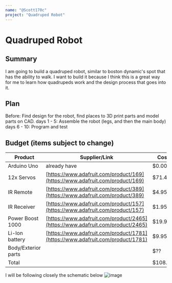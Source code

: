 ```yaml
---
name: "@Scott170c"
project: "Quadruped Robot"
---
```


# Quadruped Robot

## Summary
I am going to build a quadruped robot, similar to boston dynamic's spot that has the ability to walk. I want to build it because I think this is a great way for me to learn how quadrupeds work and the design process that goes into it.

## Plan

Before: Find design for the robot, find places to 3D print parts and model parts on CAD.
days 1 - 5: Assemble the robot (legs, and then the main body)
days 6 - 10: Program and test

## Budget (items subject to change)

| Product               | Supplier/Link                         | Cost   |
| --------------------- | ------------------------------------- | ------ |
| Arduino Uno           | already have                          | $0.00  |
| 12x Servos            | [https://www.adafruit.com/product/169](https://www.adafruit.com/product/169)  | $71.4  |
| IR Remote             | [https://www.adafruit.com/product/389](https://www.adafruit.com/product/389)  | $4.95  |
| IR Receiver           | [https://www.adafruit.com/product/157](https://www.adafruit.com/product/157)  | $1.95  |
| Power Boost 1000      | [https://www.adafruit.com/product/2465](https://www.adafruit.com/product/2465)| $19.95 |
| Li-Ion battery        | [https://www.adafruit.com/product/1781](https://www.adafruit.com/product/1781)| $9.95  |
| Body/Exterior parts   |                                       | $??  |
| Total           |                                       | $108.20 |

I will be following closely the schematic below
![image](https://user-images.githubusercontent.com/72882797/209758010-fae0c3ca-7d2e-463e-9def-8728b0465475.png)
